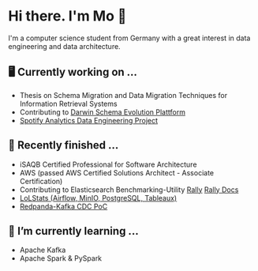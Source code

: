 # Hi there. I'm Mo 👋
I'm a computer science student from Germany with a great interest in data engineering and data architecture.

## 🖥️ Currently working on ...
  * Thesis on Schema Migration and Data Migration Techniques for Information Retrieval Systems
  * Contributing to [Darwin Schema Evolution Plattform](https://ceur-ws.org/Vol-3135/dataplat_short3.pdf)
  * [Spotify Analytics Data Engineering Project](https://github.com/moboo/SpotifyAnalytics)
## 🚀 Recently finished ...
  * iSAQB Certified Professional for Software Architecture
  * AWS (passed AWS Certified Solutions Architect - Associate Certification)
  * Contributing to Elasticsearch Benchmarking-Utility [Rally](https://github.com/elastic/rally) [Rally Docs](https://esrally.readthedocs.io/en/stable/)
  * [LoLStats (Airflow, MinIO, PostgreSQL, Tableaux)](https://github.com/MoBoo/LoLStats)
  * [Redpanda-Kafka CDC PoC](https://github.com/MoBoo/Kafka-RedPanda-Streams-Demo)
## 🌱 I’m currently learning ...
  * Apache Kafka
  * Apache Spark & PySpark
